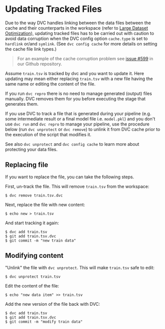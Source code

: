 # Updating Tracked Files

Due to the way DVC handles linking between the data files between the
<abbr>cache</abbr> and their counterparts in the <abbr>workspace</abbr> (refer
to [Large Dataset Optimization](/doc/user-guide/large-dataset-optimization)),
updating tracked files has to be carried out with caution to avoid data
corruption when the DVC config option `cache.type` is set to `hardlink` or/and
`symlink`. (See `dvc config cache` for more details on setting the cache file
link types.)

> For an example of the cache corruption problem see
> [issue #599](https://github.com/iterative/dvc/issues/599) in our Github
> repository.

Assume `train.tsv` is tracked by dvc and you want to update it. Here updating
may mean either replacing `train.tsv` with a new file having the same name or
editing the content of the file.

If you run `dvc repro` there is no need to manage generated (output) files
manually. DVC removes them for you before executing the stage that generates
them.

If you use DVC to track a file that is generated during your pipeline (e.g. some
intermediate result or a final model file i.e. `model.pkl`) and you don't use
`dvc run` and `dvc repro` to manage your pipeline, use the procedure below (run
`dvc unprotect` or `dvc remove`) to unlink it from DVC cache prior to the
execution of the script that modifies it.

See also `dvc unprotect` and `dvc config cache` to learn more about protecting
your data files.

## Replacing file

If you want to replace the file, you can take the following steps.

First, un-track the file. This will remove `train.tsv` from the workspace:

```dvc
$ dvc remove train.tsv.dvc
```

Next, replace the file with new content:

```dvc
$ echo new > train.tsv
```

And start tracking it again:

```dvc
$ dvc add train.tsv
$ git add train.tsv.dvc
$ git commit -m "new train data"
```

## Modifying content

"Unlink" the file with `dvc unprotect`. This will make `train.tsv` safe to edit:

```dvc
$ dvc unprotect train.tsv
```

Edit the content of the file:

```dvc
$ echo "new data item" >> train.tsv
```

Add the new version of the file back with DVC:

```dvc
$ dvc add train.tsv
$ git add train.tsv.dvc
$ git commit -m "modify train data"
```
